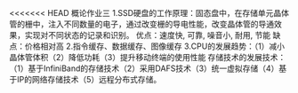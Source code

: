 <<<<<<< HEAD
概论作业三
1.SSD硬盘的工作原理：固态盘中，在存储单元晶体管的栅中，注入不同数量的电子，通过改变栅的导电性能，改变晶体管的导通效果，实现对不同状态的记录和识别。
优点：速度快, 可靠, 噪音小, 耐用, 节能
缺点：价格相对高
2.指令缓存、数据缓存、图像缓存
3.CPU的发展趋势：（1）减小晶体管体积（2）降低功耗（3）提升移动终端的使用性能
存储技术的发展技术：（1）基于InfiniBand的存储技术（2）采用DAFS技术（3）统一虚拟存储（4）基于IP的网络存储技术（5）远程分布式存储。
